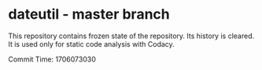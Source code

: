 # dateutil - master branch

This repository contains frozen state of the repository.
Its history is cleared. It is used only for static code
analysis with Codacy.

Commit Time: 1706073030